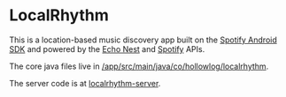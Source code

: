 LocalRhythm
===========

This is a location-based music discovery app built on the [Spotify Android SDK](https://developer.spotify.com/technologies/spotify-android-sdk/) and powered by the [Echo Nest](https://developer.echonest.com/) and [Spotify](https://developer.spotify.com/) APIs.

The core java files live in [/app/src/main/java/co/hollowlog/localrhythm](https://github.com/mdholloway/LocalRhythm/tree/master/app/src/main/java/co/hollowlog/localrhythm).

The server code is at [localrhythm-server](https://github.com/mdholloway/localrhythm-server/).
